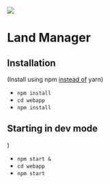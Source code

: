 ![](https://raw.githubusercontent.com/decentraland/web/gh-pages/img/decentraland.ico)

# Land Manager

## Installation

(Install using npm [instead of](https://github.com/ethereum/web3.js/issues/966) yarn)

 * `npm install`
 * `cd webapp`
 * `npm install`

## Starting in dev mode
)
 * `npm start &`
 * `cd webapp`
 * `npm start`

